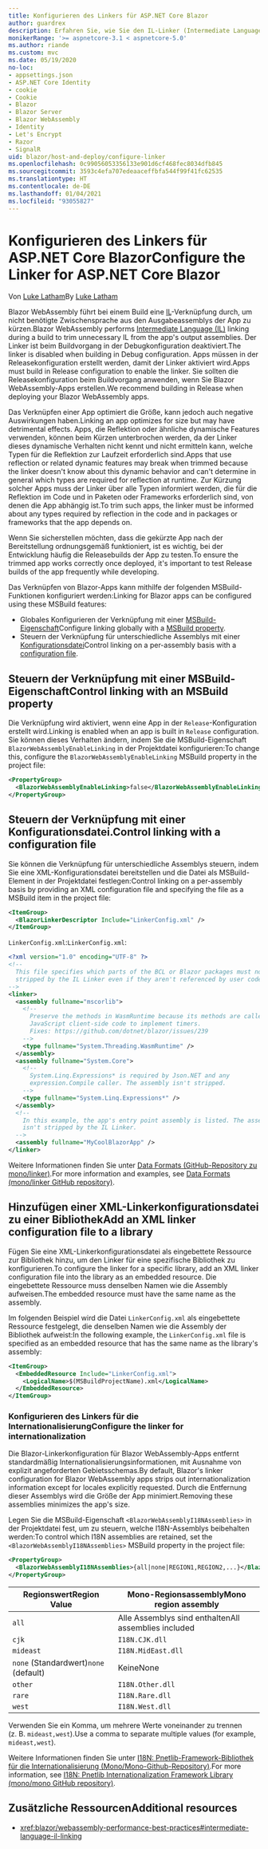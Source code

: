 ```yaml
---
title: Konfigurieren des Linkers für ASP.NET Core Blazor
author: guardrex
description: Erfahren Sie, wie Sie den IL-Linker (Intermediate Language, Zwischensprache) beim Erstellen einer Blazor-App steuern.
monikerRange: '>= aspnetcore-3.1 < aspnetcore-5.0'
ms.author: riande
ms.custom: mvc
ms.date: 05/19/2020
no-loc:
- appsettings.json
- ASP.NET Core Identity
- cookie
- Cookie
- Blazor
- Blazor Server
- Blazor WebAssembly
- Identity
- Let's Encrypt
- Razor
- SignalR
uid: blazor/host-and-deploy/configure-linker
ms.openlocfilehash: 0c99056053356133e901d6cf468fec8034dfb845
ms.sourcegitcommit: 3593c4efa707edeaaceffbfa544f99f41fc62535
ms.translationtype: HT
ms.contentlocale: de-DE
ms.lasthandoff: 01/04/2021
ms.locfileid: "93055827"
---
```

# <a name="configure-the-linker-for-aspnet-core-no-locblazor"></a><span data-ttu-id="88146-103">Konfigurieren des Linkers für ASP.NET Core Blazor</span><span class="sxs-lookup"><span data-stu-id="88146-103">Configure the Linker for ASP.NET Core Blazor</span></span>

<span data-ttu-id="88146-104">Von [Luke Latham](https://github.com/guardrex)</span><span class="sxs-lookup"><span data-stu-id="88146-104">By [Luke Latham](https://github.com/guardrex)</span></span>

<span data-ttu-id="88146-105">Blazor WebAssembly führt bei einem Build eine [IL](/dotnet/standard/managed-code#intermediate-language--execution)-Verknüpfung durch, um nicht benötigte Zwischensprache aus den Ausgabeassemblys der App zu kürzen.</span><span class="sxs-lookup"><span data-stu-id="88146-105">Blazor WebAssembly performs [Intermediate Language (IL)](/dotnet/standard/managed-code#intermediate-language--execution) linking during a build to trim unnecessary IL from the app's output assemblies.</span></span> <span data-ttu-id="88146-106">Der Linker ist beim Buildvorgang in der Debugkonfiguration deaktiviert.</span><span class="sxs-lookup"><span data-stu-id="88146-106">The linker is disabled when building in Debug configuration.</span></span> <span data-ttu-id="88146-107">Apps müssen in der Releasekonfiguration erstellt werden, damit der Linker aktiviert wird.</span><span class="sxs-lookup"><span data-stu-id="88146-107">Apps must build in Release configuration to enable the linker.</span></span> <span data-ttu-id="88146-108">Sie sollten die Releasekonfiguration beim Buildvorgang anwenden, wenn Sie Blazor WebAssembly-Apps erstellen.</span><span class="sxs-lookup"><span data-stu-id="88146-108">We recommend building in Release when deploying your Blazor WebAssembly apps.</span></span> 

<span data-ttu-id="88146-109">Das Verknüpfen einer App optimiert die Größe, kann jedoch auch negative Auswirkungen haben.</span><span class="sxs-lookup"><span data-stu-id="88146-109">Linking an app optimizes for size but may have detrimental effects.</span></span> <span data-ttu-id="88146-110">Apps, die Reflektion oder ähnliche dynamische Features verwenden, können beim Kürzen unterbrochen werden, da der Linker dieses dynamische Verhalten nicht kennt und nicht ermitteln kann, welche Typen für die Reflektion zur Laufzeit erforderlich sind.</span><span class="sxs-lookup"><span data-stu-id="88146-110">Apps that use reflection or related dynamic features may break when trimmed because the linker doesn't know about this dynamic behavior and can't determine in general which types are required for reflection at runtime.</span></span> <span data-ttu-id="88146-111">Zur Kürzung solcher Apps muss der Linker über alle Typen informiert werden, die für die Reflektion im Code und in Paketen oder Frameworks erforderlich sind, von denen die App abhängig ist.</span><span class="sxs-lookup"><span data-stu-id="88146-111">To trim such apps, the linker must be informed about any types required by reflection in the code and in packages or frameworks that the app depends on.</span></span>

<span data-ttu-id="88146-112">Wenn Sie sicherstellen möchten, dass die gekürzte App nach der Bereitstellung ordnungsgemäß funktioniert, ist es wichtig, bei der Entwicklung häufig die Releasebuilds der App zu testen.</span><span class="sxs-lookup"><span data-stu-id="88146-112">To ensure the trimmed app works correctly once deployed, it's important to test Release builds of the app frequently while developing.</span></span>

<span data-ttu-id="88146-113">Das Verknüpfen von Blazor-Apps kann mithilfe der folgenden MSBuild-Funktionen konfiguriert werden:</span><span class="sxs-lookup"><span data-stu-id="88146-113">Linking for Blazor apps can be configured using these MSBuild features:</span></span>

* <span data-ttu-id="88146-114">Globales Konfigurieren der Verknüpfung mit einer [MSBuild-Eigenschaft](#control-linking-with-an-msbuild-property)</span><span class="sxs-lookup"><span data-stu-id="88146-114">Configure linking globally with a [MSBuild property](#control-linking-with-an-msbuild-property).</span></span>
* <span data-ttu-id="88146-115">Steuern der Verknüpfung für unterschiedliche Assemblys mit einer [Konfigurationsdatei](#control-linking-with-a-configuration-file)</span><span class="sxs-lookup"><span data-stu-id="88146-115">Control linking on a per-assembly basis with a [configuration file](#control-linking-with-a-configuration-file).</span></span>

## <a name="control-linking-with-an-msbuild-property"></a><span data-ttu-id="88146-116">Steuern der Verknüpfung mit einer MSBuild-Eigenschaft</span><span class="sxs-lookup"><span data-stu-id="88146-116">Control linking with an MSBuild property</span></span>

<span data-ttu-id="88146-117">Die Verknüpfung wird aktiviert, wenn eine App in der `Release`-Konfiguration erstellt wird.</span><span class="sxs-lookup"><span data-stu-id="88146-117">Linking is enabled when an app is built in `Release` configuration.</span></span> <span data-ttu-id="88146-118">Sie können dieses Verhalten ändern, indem Sie die MSBuild-Eigenschaft `BlazorWebAssemblyEnableLinking` in der Projektdatei konfigurieren:</span><span class="sxs-lookup"><span data-stu-id="88146-118">To change this, configure the `BlazorWebAssemblyEnableLinking` MSBuild property in the project file:</span></span>

```xml
<PropertyGroup>
  <BlazorWebAssemblyEnableLinking>false</BlazorWebAssemblyEnableLinking>
</PropertyGroup>
```

## <a name="control-linking-with-a-configuration-file"></a><span data-ttu-id="88146-119">Steuern der Verknüpfung mit einer Konfigurationsdatei.</span><span class="sxs-lookup"><span data-stu-id="88146-119">Control linking with a configuration file</span></span>

<span data-ttu-id="88146-120">Sie können die Verknüpfung für unterschiedliche Assemblys steuern, indem Sie eine XML-Konfigurationsdatei bereitstellen und die Datei als MSBuild-Element in der Projektdatei festlegen:</span><span class="sxs-lookup"><span data-stu-id="88146-120">Control linking on a per-assembly basis by providing an XML configuration file and specifying the file as a MSBuild item in the project file:</span></span>

```xml
<ItemGroup>
  <BlazorLinkerDescriptor Include="LinkerConfig.xml" />
</ItemGroup>
```

<span data-ttu-id="88146-121">`LinkerConfig.xml`:</span><span class="sxs-lookup"><span data-stu-id="88146-121">`LinkerConfig.xml`:</span></span>

```xml
<?xml version="1.0" encoding="UTF-8" ?>
<!--
  This file specifies which parts of the BCL or Blazor packages must not be
  stripped by the IL Linker even if they aren't referenced by user code.
-->
<linker>
  <assembly fullname="mscorlib">
    <!--
      Preserve the methods in WasmRuntime because its methods are called by 
      JavaScript client-side code to implement timers.
      Fixes: https://github.com/dotnet/blazor/issues/239
    -->
    <type fullname="System.Threading.WasmRuntime" />
  </assembly>
  <assembly fullname="System.Core">
    <!--
      System.Linq.Expressions* is required by Json.NET and any 
      expression.Compile caller. The assembly isn't stripped.
    -->
    <type fullname="System.Linq.Expressions*" />
  </assembly>
  <!--
    In this example, the app's entry point assembly is listed. The assembly
    isn't stripped by the IL Linker.
  -->
  <assembly fullname="MyCoolBlazorApp" />
</linker>
```

<span data-ttu-id="88146-122">Weitere Informationen finden Sie unter [Data Formats (GitHub-Repository zu mono/linker)](https://github.com/mono/linker/blob/master/docs/data-formats.md).</span><span class="sxs-lookup"><span data-stu-id="88146-122">For more information and examples, see [Data Formats (mono/linker GitHub repository)](https://github.com/mono/linker/blob/master/docs/data-formats.md).</span></span>

## <a name="add-an-xml-linker-configuration-file-to-a-library"></a><span data-ttu-id="88146-123">Hinzufügen einer XML-Linkerkonfigurationsdatei zu einer Bibliothek</span><span class="sxs-lookup"><span data-stu-id="88146-123">Add an XML linker configuration file to a library</span></span>

<span data-ttu-id="88146-124">Fügen Sie eine XML-Linkerkonfigurationsdatei als eingebettete Ressource zur Bibliothek hinzu, um den Linker für eine spezifische Bibliothek zu konfigurieren.</span><span class="sxs-lookup"><span data-stu-id="88146-124">To configure the linker for a specific library, add an XML linker configuration file into the library as an embedded resource.</span></span> <span data-ttu-id="88146-125">Die eingebettete Ressource muss denselben Namen wie die Assembly aufweisen.</span><span class="sxs-lookup"><span data-stu-id="88146-125">The embedded resource must have the same name as the assembly.</span></span>

<span data-ttu-id="88146-126">Im folgenden Beispiel wird die Datei `LinkerConfig.xml` als eingebettete Ressource festgelegt, die denselben Namen wie die Assembly der Bibliothek aufweist:</span><span class="sxs-lookup"><span data-stu-id="88146-126">In the following example, the `LinkerConfig.xml` file is specified as an embedded resource that has the same name as the library's assembly:</span></span>

```xml
<ItemGroup>
  <EmbeddedResource Include="LinkerConfig.xml">
    <LogicalName>$(MSBuildProjectName).xml</LogicalName>
  </EmbeddedResource>
</ItemGroup>
```

### <a name="configure-the-linker-for-internationalization"></a><span data-ttu-id="88146-127">Konfigurieren des Linkers für die Internationalisierung</span><span class="sxs-lookup"><span data-stu-id="88146-127">Configure the linker for internationalization</span></span>

<span data-ttu-id="88146-128">Die Blazor-Linkerkonfiguration für Blazor WebAssembly-Apps entfernt standardmäßig Internationalisierungsinformationen, mit Ausnahme von explizit angeforderten Gebietsschemas.</span><span class="sxs-lookup"><span data-stu-id="88146-128">By default, Blazor's linker configuration for Blazor WebAssembly apps strips out internationalization information except for locales explicitly requested.</span></span> <span data-ttu-id="88146-129">Durch die Entfernung dieser Assemblys wird die Größe der App minimiert.</span><span class="sxs-lookup"><span data-stu-id="88146-129">Removing these assemblies minimizes the app's size.</span></span>

<span data-ttu-id="88146-130">Legen Sie die MSBuild-Eigenschaft `<BlazorWebAssemblyI18NAssemblies>` in der Projektdatei fest, um zu steuern, welche I18N-Assemblys beibehalten werden:</span><span class="sxs-lookup"><span data-stu-id="88146-130">To control which I18N assemblies are retained, set the `<BlazorWebAssemblyI18NAssemblies>` MSBuild property in the project file:</span></span>

```xml
<PropertyGroup>
  <BlazorWebAssemblyI18NAssemblies>{all|none|REGION1,REGION2,...}</BlazorWebAssemblyI18NAssemblies>
</PropertyGroup>
```

| <span data-ttu-id="88146-131">Regionswert</span><span class="sxs-lookup"><span data-stu-id="88146-131">Region Value</span></span>     | <span data-ttu-id="88146-132">Mono-Regionsassembly</span><span class="sxs-lookup"><span data-stu-id="88146-132">Mono region assembly</span></span>    |
| ---------------- | ----------------------- |
| `all`            | <span data-ttu-id="88146-133">Alle Assemblys sind enthalten</span><span class="sxs-lookup"><span data-stu-id="88146-133">All assemblies included</span></span> |
| `cjk`            | `I18N.CJK.dll`          |
| `mideast`        | `I18N.MidEast.dll`      |
| <span data-ttu-id="88146-134">`none` (Standardwert)</span><span class="sxs-lookup"><span data-stu-id="88146-134">`none` (default)</span></span> | <span data-ttu-id="88146-135">Keine</span><span class="sxs-lookup"><span data-stu-id="88146-135">None</span></span>                    |
| `other`          | `I18N.Other.dll`        |
| `rare`           | `I18N.Rare.dll`         |
| `west`           | `I18N.West.dll`         |

<span data-ttu-id="88146-136">Verwenden Sie ein Komma, um mehrere Werte voneinander zu trennen (z. B. `mideast,west`).</span><span class="sxs-lookup"><span data-stu-id="88146-136">Use a comma to separate multiple values (for example, `mideast,west`).</span></span>

<span data-ttu-id="88146-137">Weitere Informationen finden Sie unter [I18N: Pnetlib-Framework-Bibliothek für die Internationalisierung (Mono/Mono-Github-Repository)](https://github.com/mono/mono/tree/master/mcs/class/I18N).</span><span class="sxs-lookup"><span data-stu-id="88146-137">For more information, see [I18N: Pnetlib Internationalization Framework Library (mono/mono GitHub repository)](https://github.com/mono/mono/tree/master/mcs/class/I18N).</span></span>

## <a name="additional-resources"></a><span data-ttu-id="88146-138">Zusätzliche Ressourcen</span><span class="sxs-lookup"><span data-stu-id="88146-138">Additional resources</span></span>

* <xref:blazor/webassembly-performance-best-practices#intermediate-language-il-linking>
